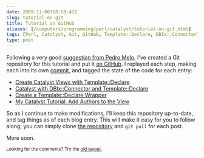 ```yaml
--- 
date: 2009-11-06T18:58:47Z
slug: tutorial-on-git
title: Tutorial on GitHub
aliases: [/computers/programming/perl/catalyst/tutorial-on-git.html]
tags: [Perl, Catalyst, Git, GitHub, Template::Declare, DBIx::Connector]
type: post
---
```


<p>Following a very good <a href="/computers/programming/perl/catalyst/sql-view-aggregate-magic.html#tb" title="My Catalyst Tutorial: Add Authors to the View—Comments">suggestion from Pedro Melo</a>, I've created a Git repository for this tutorial and put it <a href="http://github.com/theory/catalyst-tutorial" title="Catalyst Tutorial on GitHub">on GitHub</a>. I replayed each step, making each into its own <a href="http://github.com/theory/catalyst-tutorial/commits/master" title="Commit History for Catalyst Tutorial">commit</a>, and tagged the state of the code for each entry:</p>

<ul>
<li><a href="http://github.com/theory/catalyst-tutorial/commits/part-01">Create Catalyst Views with Template::Declare</a></li>
<li><a href="http://github.com/theory/catalyst-tutorial/commits/part-02">Catalyst with DBIx::Connector and Template::Declare</a></li>
<li><a href="http://github.com/theory/catalyst-tutorial/commits/part-03">Create a Template::Declare Wrapper</a></li>
<li><a href="http://github.com/theory/catalyst-tutorial/commits/part-04">My Catalyst Tutorial: Add Authors to the View</a></li>
</ul>


<p>So as I continue to make modifications, I'll keep this repository up-to-date, and tag things as of each blog entry. This will make it easy for you to follow along; you can simply clone <a href="git://github.com/theory/catalyst-tutorial.git">the repository</a> and <code>git pull</code> for each post.</p>

<p>More soon.</p>

<p class="past"><small>Looking for the comments? Try the <a rel="nofollow" href="//past.justatheory.com/computers/programming/perl/catalyst/tutorial-on-git.html">old layout</a>.</small></p>


